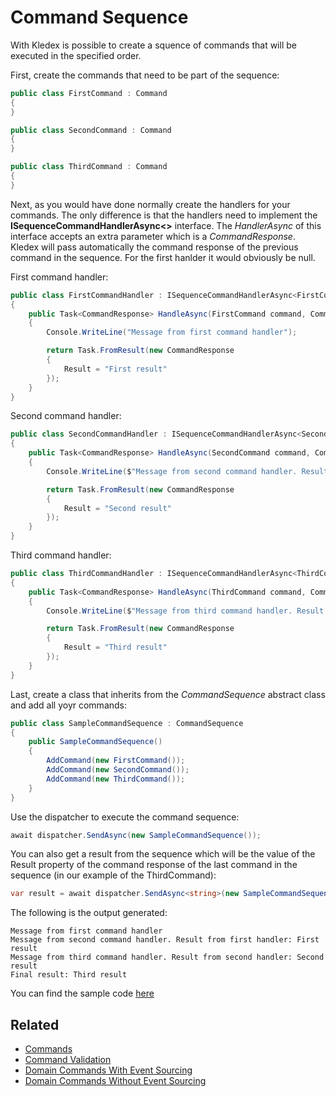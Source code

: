 # Command Sequence

With Kledex is possible to create a squence of commands that will be executed in the specified order.

First, create the commands that need to be part of the sequence:

```C#
public class FirstCommand : Command
{
}

public class SecondCommand : Command
{
}

public class ThirdCommand : Command
{
}
```

Next, as you would have done normally create the handlers for your commands. 
The only difference is that the handlers need to implement the **ISequenceCommandHandlerAsync<>** interface.
The _HandlerAsync_ of this interface accepts an extra parameter which is a _CommandResponse_.
Kledex will pass automatically the command response of the previous command in the sequence.
For the first hanlder it would obviously be null.

First command handler:

```C#
public class FirstCommandHandler : ISequenceCommandHandlerAsync<FirstCommand>
{
    public Task<CommandResponse> HandleAsync(FirstCommand command, CommandResponse previousStepResponse)
    {
        Console.WriteLine("Message from first command handler");

        return Task.FromResult(new CommandResponse
        { 
            Result = "First result"
        });
    }
}
```

Second command handler:

```C#
public class SecondCommandHandler : ISequenceCommandHandlerAsync<SecondCommand>
{
    public Task<CommandResponse> HandleAsync(SecondCommand command, CommandResponse previousStepResponse)
    {
        Console.WriteLine($"Message from second command handler. Result from first handler: {previousStepResponse.Result}");

        return Task.FromResult(new CommandResponse
        {
            Result = "Second result"
        });
    }
}
```

Third command handler:

```C#
public class ThirdCommandHandler : ISequenceCommandHandlerAsync<ThirdCommand>
{
    public Task<CommandResponse> HandleAsync(ThirdCommand command, CommandResponse previousStepResponse)
    {
        Console.WriteLine($"Message from third command handler. Result from second handler: {previousStepResponse.Result}");

        return Task.FromResult(new CommandResponse
        {
            Result = "Third result"
        });
    }
}
```

Last, create a class that inherits from the _CommandSequence_ abstract class and add all yoyr commands:

```C#
public class SampleCommandSequence : CommandSequence
{
    public SampleCommandSequence()
    {
        AddCommand(new FirstCommand());
        AddCommand(new SecondCommand());
        AddCommand(new ThirdCommand());
    }
}
```

Use the dispatcher to execute the command sequence:

```C#
await dispatcher.SendAsync(new SampleCommandSequence());
```

You can also get a result from the sequence which will be the value of the Result property of the command response of the last command in the sequence (in our example of the ThirdCommand):

```C#
var result = await dispatcher.SendAsync<string>(new SampleCommandSequence());
```

The following is the output generated:

```
Message from first command handler
Message from second command handler. Result from first handler: First result
Message from third command handler. Result from second handler: Second result
Final result: Third result
```

You can find the sample code [here](https://github.com/lucabriguglia/Kledex/tree/master/samples/Kledex.Sample.CommandSequence)

## Related

- [Commands](Commands)
- [Command Validation](Command-Validation)
- [Domain Commands With Event Sourcing](With-Event-Sourcing)
- [Domain Commands Without Event Sourcing](Without-Event-Sourcing)
